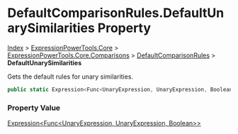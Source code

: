 ﻿# DefaultComparisonRules.DefaultUnarySimilarities Property

[Index](../index.md) > [ExpressionPowerTools.Core](ExpressionPowerTools.Core.a.md) > [ExpressionPowerTools.Core.Comparisons](ExpressionPowerTools.Core.Comparisons.n.md) > [DefaultComparisonRules](ExpressionPowerTools.Core.Comparisons.DefaultComparisonRules.cs.md) > **DefaultUnarySimilarities**

Gets the default rules for unary similarities.

```csharp
public static Expression<Func<UnaryExpression, UnaryExpression, Boolean>> DefaultUnarySimilarities { get; }
```

### Property Value

 [Expression&lt;Func&lt;UnaryExpression, UnaryExpression, Boolean>>](https://docs.microsoft.com/dotnet/api/system.linq.expressions.expression-1) 

